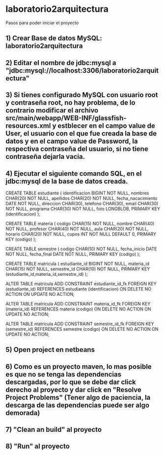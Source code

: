 # laboratorio2arquitectura

Pasos para poder iniciar el proyecto

## 1) Crear Base de datos MySQL: laboratorio2arquitectura
## 2) Editar el nombre de jdbc:mysql a "jdbc:mysql://localhost:3306/laboratorio2arquitectura"
## 3) Si tienes configurado MySQL con usuario root y contraseña root, no hay problema, de lo contrario modificar el archivo src/main/webapp/WEB-INF/glassfish-resources.xml y estblecer en el campo value de User, el usuario con el que fue creada la base de datos y en el campo value de Password, la respectiva contraseña del usuario, si no tiene contraseña dejarla vacia.
## 4) Ejecutar el siguiente comando SQL, en el jdbc:mysql de la base de datos creada.

CREATE
TABLE   estudiante (
identificacion BIGINT NOT NULL,
nombres CHAR(20) NOT NULL,
apellidos CHAR(20) NOT NULL,
fecha_nacacimiento DATE NOT NULL,
direccion CHAR(30),
telefono CHAR(30),
email CHAR(30) NOT NULL,
programa CHAR(30) NOT NULL,
foto LONGBLOB,
PRIMARY KEY (identificacion)
);

CREATE
TABLE   materia (
codigo CHAR(15) NOT NULL,
nombre CHAR(40) NOT NULL,
profesor CHAR(40) NOT NULL,
aula CHAR(20) NOT NULL,
horario CHAR(20) NOT NULL,
cupos INT NOT NULL DEFAULT 0,
PRIMARY KEY (codigo)
);

CREATE
TABLE   semestre (
codigo CHAR(10) NOT NULL,
fecha_inicio DATE NOT NULL,
fecha_final DATE NOT NULL,
PRIMARY KEY (codigo)
);

CREATE
TABLE   matricula (
estudiante_id BIGINT NOT NULL,
materia_id CHAR(15) NOT NULL,
semestre_id CHAR(10) NOT NULL,
PRIMARY KEY (estudiante_id,materia_id,semestre_id)
);

ALTER TABLE matricula 
ADD CONSTRAINT estudiante_id_fk 
FOREIGN KEY (estudiante_id) 
REFERENCES estudiante (identificacion) 
ON DELETE NO ACTION 
ON UPDATE NO ACTION;

ALTER TABLE matricula 
ADD CONSTRAINT materia_id_fk 
FOREIGN KEY (materia_id) 
REFERENCES materia (codigo) 
ON DELETE NO ACTION 
ON UPDATE NO ACTION;

ALTER TABLE matricula 
ADD CONSTRAINT semestre_id_fk 
FOREIGN KEY (semestre_id) 
REFERENCES semestre (codigo) 
ON DELETE NO ACTION 
ON UPDATE NO ACTION;

## 5) Open project en netbeans
## 6) Como es un proyecto maven, lo mas posible es que no se tenga las dependencias descargadas, por lo que se debe dar click derecho al proyecto y dar click en "Resolve Project Problems" (Tener algo de paciencia, la descarga de las dependencias puede ser algo demorada)
## 7) "Clean an build" al proyecto
## 8) "Run" al proyecto
